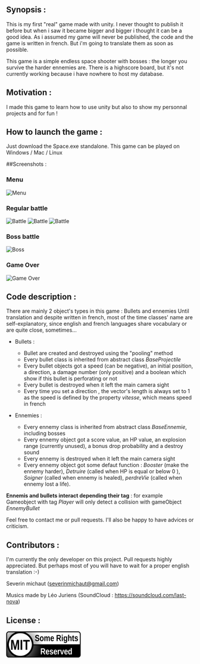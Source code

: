 ## Synopsis :

This is my first "real" game made with unity. I never thought to publish it before but when i saw it became bigger and bigger i thought it can be a good idea.
As i assumed my game will never be published, the code and the game is written in french. 
But i'm going to translate them as soon as possible.

This game is a simple endless space shooter with bosses : the longer you survive the harder ennemies are.
There is a highscore board, but it's not currently working because i have nowhere to host my database.


## Motivation : 

I made this game to learn how to use unity but also to show my personnal projects and for fun ! 

## How to launch the game : 

Just download the Space.exe standalone.
This game can be played on Windows / Mac / Linux

##Screenshots :


### Menu
![Menu](https://raw.github.com/SeverinM/Space/master/images/MenuScreen.png)

### Regular battle
![Battle](https://raw.github.com/SeverinM/Space/master/images/Battle1.png)
![Battle](https://raw.github.com/SeverinM/Space/master/images/Battle2.png)
![Battle](https://raw.github.com/SeverinM/Space/master/images/Battle3.png)

### Boss battle
![Boss](https://raw.github.com/SeverinM/Space/master/images/Boss.png)

### Game Over

![Game Over](https://raw.github.com/SeverinM/Space/master/images/GameOver.png)

## Code description : 

There are mainly 2 object's types in this game : Bullets and ennemies
Until translation and despite written in french, most of the time classes' name are self-explanatory, since english and french languages share vocabulary or are quite close, sometimes...
* Bullets :
    * Bullet are created and destroyed using the "pooling" method
    * Every bullet class is inherited from abstract class *BaseProjectile*
    * Every bullet objects got a speed (can be negative), an initial position, a direction, a damage number (only positive) and a boolean which show if this bullet is perforating or not
    *  Every bullet is destroyed when it left the main camera sight
    *  Every time you set a direction , the vector's length is always set to 1 as the speed is defined by the property *vitesse*, which means speed in french
    
* Ennemies : 
    * Every ennemy class is inherited from abstract class *BaseEnnemie*, including bosses
    * Every ennemy object got a score value, an HP value, an explosion range (currently unused), a bonus drop probability and a destroy sound
    * Every ennemy is destroyed when it left the main camera sight
    * Every ennemy object got some defaut function : *Booster* (make the ennemy harder), *Detruire* (called when HP is equal or below 0 ), *Soigner* (called when ennemy is healed), *perdreVie* (called when ennemy lost a life).
    
**Ennemis and bullets interact depending their tag** : for example Gameobject with tag *Player* will only detect a collision with gameObject *EnnemyBullet*

Feel free to contact me or pull requests. I'll also be happy to have advices or criticism.

## Contributors :

I'm currently the only developer on this project. Pull requests highly appreciated. But perhaps most of you will have to wait for a proper english translation :-)

Severin michaut (severinmichaut@gmail.com)

Musics made by Léo Juriens (SoundCloud : https://soundcloud.com/last-nova)


## License : 

<img src="images/MIT-logo.png" width="200">
